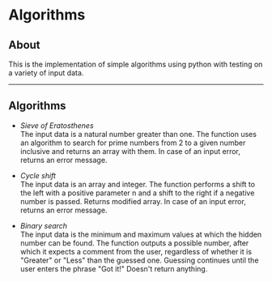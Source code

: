 # Algorithms

## About
This is the implementation of simple algorithms using python with testing on a variety of input data.
***

## Algorithms

* _Sieve of Eratosthenes_<br>
The input data is a natural number greater than one. The function uses an algorithm to search for prime numbers from 2 to a given number inclusive and returns an array with them. In case of an input error, returns an error message.


* _Cycle shift_<br>
The input data is an array and integer. The function performs a shift to the left with a positive parameter n and a shift to the right if a negative number is passed. Returns modified array. In case of an input error, returns an error message.

* _Binary search_<br>
The input data is the minimum and maximum values at which the hidden number can be found. The function outputs a possible number, after which it expects a comment from the user, regardless of whether it is "Greater" or "Less" than the guessed one. Guessing continues until the user enters the phrase "Got it!" Doesn't return anything.